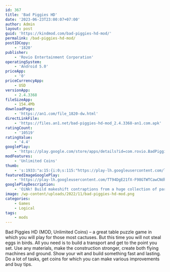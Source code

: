 ```yaml
---
id: 367
title: 'Bad Piggies HD'
date: '2023-06-23T23:00:07+07:00'
author: Admin
layout: post
guid: 'https://kindmod.com/bad-piggies-hd-mod/'
permalink: /bad-piggies-hd-mod/
postIDCopy:
    - '1820'
publisher:
    - 'Rovio Entertainment Corporation'
operatingSystem:
    - 'Android 5.0'
priceApp:
    - '0'
priceCurrencyApp:
    - USD
versionApp:
    - 2.4.3368
fileSizeApp:
    - 154.4Mb
downloadPage:
    - 'https://an1.com/file_1820-dw.html'
directLinkFile:
    - 'https://files.an1.net/bad-piggies-hd-mod_2.4.3368-an1.com.apk'
ratingCount:
    - '10519'
ratingValue:
    - '4.4'
googlePlay:
    - 'https://play.google.com/store/apps/details?id=com.rovio.BadPiggiesHD'
modFeatures:
    - 'Unlimited Coins'
thumb:
    - 's:1933:"a:15:{i:0;s:115:"https://play-lh.googleusercontent.com/lc9oV4bP2JldhDt0JIdKbZ11E4FV5bGkdQ63cWZTbIg0OYVaqkKQ74EtSTHt_TehTSE=w526-h296";i:1;s:116:"https://play-lh.googleusercontent.com/wKmqLRXPjNB2ero15BJFz8n6A3L7DCAtVbP2q9lueWfRh6-93C_NJ8lGsgx76ueUJ-vw=w526-h296";i:2;s:115:"https://play-lh.googleusercontent.com/_LwBi4ENgUUIknALIcQdlR1Z6koyFyp_X6Eb_hXUyUipBhmQC6bDryyZXftlrDK_J5s=w526-h296";i:3;s:115:"https://play-lh.googleusercontent.com/wKT-fpoLaHmjCBb_1x5JWnFRYOBGfaSVUH53XDIrHywG5-SGht8J6buj_66AUWmQ3sc=w526-h296";i:4;s:114:"https://play-lh.googleusercontent.com/oONrSshfG3e6a8ZzHtd5bHQFPn-lGppbmpP0R0dc9PNiEtb3q7mhwAsS4SP0j5JoNA=w526-h296";i:5;s:114:"https://play-lh.googleusercontent.com/crpRKzORdVSXoxLF6aGY-YBrLisknoZpQpCKmJBYqRN9gSX0ZfXnnxuVryltGR2qPA=w526-h296";i:6;s:114:"https://play-lh.googleusercontent.com/9My0x6WA6Qtu3ruET8R_FRKTJoOMl91XKMUXO6lUtl6JZ4NyPFqx7pKm-vYoWUZkXg=w526-h296";i:7;s:115:"https://play-lh.googleusercontent.com/kLEVCk1DxbmmY5cYg08GR5q8AK1dAK0jrMAE7ch96FFv8L5wroqjZQilEwU1Sl9HmuU=w526-h296";i:8;s:116:"https://play-lh.googleusercontent.com/_EKrRKk5NB5fni4Fzonw9WYFUOmAPBI90gnn6-fJVuyQv2EPNGOQ5YAa0zE_zxM-BVgx=w526-h296";i:9;s:115:"https://play-lh.googleusercontent.com/MKWuHvpLm_ca_m1a0Ob9-hOU7Tx4P-iEhg2Sf2zzbCKLXYO2mbX4y7YkN__7K8PApyg=w526-h296";i:10;s:115:"https://play-lh.googleusercontent.com/WY34Yt810LXVY36YYCmGcZzCMgbBYFHlpKQBD-WuPgNqmdkxLPTz1viCwkWagAl18Os=w526-h296";i:11;s:115:"https://play-lh.googleusercontent.com/Ao87jbbItGulRozeXcS37mSLGloO_9Xtjb7KMvPpaQDTdh0vt6GMBBl_jMosusPLW7Y=w526-h296";i:12;s:116:"https://play-lh.googleusercontent.com/W1u1M2r1ax2BURkwqqP7R458mhvEedUZUN_mp4iAtuUQRDSbfxEQ4kjQFBv5p_8qTp0A=w526-h296";i:13;s:115:"https://play-lh.googleusercontent.com/5Z9N1Zv3jClZfTcY3VpYjB3_9ec-4GXKH45NkTxf8MInpRVfgKGk0wlsHAJENE0zLxg=w526-h296";i:14;s:116:"https://play-lh.googleusercontent.com/gQg09iIQ3LhvC-w97kEH8HOs0wwaEA6h2Kg_7Pg_pFKAN3FVY3Q4lGKaT-6auBMyjhnt=w526-h296";}";'
featuredImageGooglePlay:
    - 'https://play-lh.googleusercontent.com/TT94DgE21fX-F98GTWTCawCNdhKbxIikx7qZYYOrPBVJbuKJ2S63KMmwUGmjzTE1Iw'
googlePlayDescription:
    - 'OiNk! Build makeshift contraptions from a huge collection of parts and make it to the goal without blowing your vehicle to pieces!IGN''s "Best Mobile Game of 2012" Winner!."Extremely fun and very challenging" -- Kotaku.'
image: /wp-content/uploads/2022/11/bad-piggies-hd-mod.png
categories:
    - Games
    - Logical
tags:
    - mods
---
```


Bad Piggies HD (MOD, Unlimited Coins) – a great table puzzle game in which you will play for those most cactuses. But this time you will not steal eggs in birds. All you need is to build a transport and get to the point you set. Use any materials, make the construction stronger, create both flying machines and ground. Show your wit and build something fast and lasting. Do a lot of tasks, get coins for which you can make various improvements and buy tips.